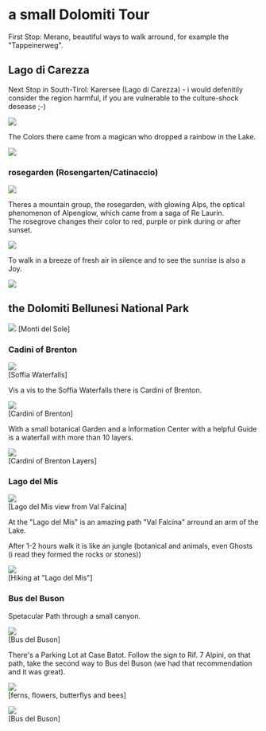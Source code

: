 

# a small Dolomiti Tour


First Stop: Merano, beautiful ways to walk arround, for example the "Tappeinerweg".  

## Lago di Carezza

Next Stop in South-Tirol: Karersee (Lago di Carezza) - i would defenitily consider the region harmful, if you are vulnerable to the culture-shock desease ;-)

![](/images/dolomiti-carezza-52.JPG)

The Colors there came from a magican who dropped a rainbow in the Lake. 

![](/images/carezza-DSC_0083.JPG)

### rosegarden (Rosengarten/Catinaccio)

![](/images/dolomiti-rosengarten-117.JPG)

Theres a mountain group, the rosegarden, with glowing Alps, the optical phenomenon of Alpenglow, which came from a saga of Re Laurin.  
The rosegrove changes their color to red, purple or pink during or after sunset.

![](/images/dolomiti-latemar_0072.JPG)

To walk in a breeze of fresh air in silence and to see the sunrise is also a Joy.

![](/images/dolomiti-sunrise.JPG)   


## the Dolomiti Bellunesi National Park

![](/images/dolomiti-monti-del-sole.JPG)
[Monti del Sole]   


### Cadini of Brenton

![](/images/dolomiti-soffia-0006.JPG)  
[Soffia Waterfalls]  
 

Vis a vis to the Soffia Waterfalls there is Cardini of Brenton.

![](/images/cadini-of-brenton_0017.JPG)  
[Cardini of Brenton]  


With a small botanical Garden and a  Information Center with a helpful Guide is a waterfall with more than 10 layers. 

![](/images/cadini-of-brenton_2_0036.JPG)  
[Cardini of Brenton Layers]  



### Lago del Mis

![](/images/dolomiti-lago-del-mis.JPG)  
[Lago del Mis view from Val Falcina]   


At the "Lago del Mis" is an amazing path "Val Falcina" arround an arm of the Lake.

After 1-2 hours walk it is like an jungle (botanical and animals, even Ghosts (i read they formed the rocks or stones))

![](/images/dolomitit-torrente-burt-ghosts.JPG)  
[Hiking at "Lago del Mis"]  

### Bus del Buson

Spetacular Path through a small canyon. 

![](/images/dolomitit-busson.JPG)  
[Bus del Buson]  

There's a Parking Lot at Case Batot. Follow the sign to Rif. 7 Alpini, on that path, take the second way to Bus del Buson (we had that recommendation and it was great).   

![](/images/dolomitit-bee.JPG)  
[ferns, flowers, butterflys and bees]  


![](/images/dolomitit-busson2.JPG)   
[Bus del Buson]  

